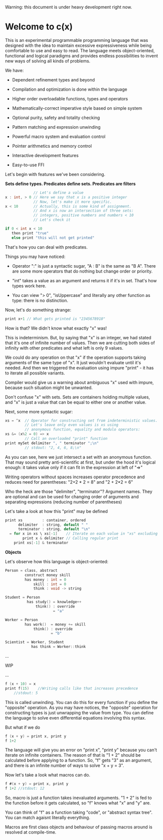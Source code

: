Warning: this document is under heavy development right now. 

# Welcome to c(x)

This is an experimental programmable programming language that was designed with the idea to maintain excessive expressiveness while being comfortable to use and easy to read. The language meets object-oriented, functional and logical paradigms and provides endless possibilities to invent new ways of solving all kinds of problems.

We have:

+ Dependent refinement types and beyond

+ Compilation and optimization is done within the language

+ Higher order overloadable functions, types and operators

+ Mathematically-correct imperative style based on simple system

+ Optional purity, safety and totality checking

+ Pattern matching and expression unwinding

+ Powerful macro system and evaluation control

+ Pointer arithmetics and memory control

+ Interactive development features

+ Easy-to-use FFI

Let's begin with features we've been considering. 

**Sets define types. Predicates define sets. Predicates are filters**

```c
             // Let's define a value
x : int, > 0 // Here we say that x is a positive integer
             // Now, let's make it more specific.
x < 10       // Actually, this is some kind of assignment.
             // And x is now an intersection of three sets:
             // integers, positive numbers and numbers < 10
             // Let's check it

if 0 < int x < 10 
   then print "true"
   else print "this will not get printed"
```
That's how you can deal with predicates.

Things you may have noticed:

+ Operator ":" is just a syntactic sugar, "A : B" is the same as "B A". There are some more operators that do nothing but change order or priority.

+ "int" takes a value as an argument and returns it if it's in set. That's how types work here.

+ You can view "> 0", "isUppercase" and literally any other function as type: there is no distinction.

Now, let's do something strange:

```c
print x+1 // What gets printed is "2345678910"
```
How is that? We didn't know what exactly "x" was!

This is indeterminism. But, by saying that "x" is an integer, we had stated that it's one of infinite number of values. Then we are cutting both sides of infinity with other predicates and what left is only 9 values.

We could do any operation on that "x" if the operation supports taking arguments of the same type of "x". It just wouldn't evaluate until it's needed. And then we triggered the evaluation using impure "print" - it has to iterate all possible variants.

Compiler would give us a warning about ambiguous "x" used with impure, because such situation might be unwanted. 

Don't confuse "x" with sets. Sets are containers holding multiple values, and "x" is just a value that can be equal to either one or another value.

Next, some more syntactic sugar:

```c
xs = ^x  // Operator for constructing set from indeterministic values.
         // Let's leave only even values is xs using
         // anonymous function, equality and modulo operators:
xs &= (x%2 = 0) => x
         // Call an overloaded "print" function
print mySet delimiter ", " terminator ";\n"
         // stdout: "2, 4, 6, 8;\n"
```

As you can see, here we just intersect a set with an anonymous function. That may sound pretty anti-scientific at first, but under the hood it's logical enough: it takes value only if it can fit in the expression at left of "=>"

Writing operators without spaces increases operator precedence and reduces need for parentheses: "2+2 \* 2 = 8" and "2 + 2\*2 = 6"

Who the heck are those "delimiter", "terminator"? Argument names. They are optional and can be used for changing order of arguments and separating expressions (reducing number of parentheses)

Let's take a look at how this "print" may be defined

```c
print xs         : container, ordered
      delimiter  : string, default " "
      terminator : string, default "\n"
  = for x in xs \ xs[-1]    // Iterate on each value in "xs" excluding last
        print x & delimiter // Calling regular print
    print xs[-1] & terminator   
```
**Objects**

Let's observe how this language is object-oriented:

```c
Person = class, abstract
         construct money skill
         has money : int = 0
             skill : int = 0
             think : void -> string

Student = Person
          has study() = knowledge++
              think() : override
                      = "a"

Worker = Person
         has work()  = money += skill
             think() : override
                     = "b"

Scientist = Worker, Student
            has think = Worker::think 
```


...

WIP

...



```c
f (x + 10) = x
print f(15)    //Writing calls like that increases precedence
    //stdout: 5
```
This is called unwinding. You can do this for every function if you define the "opposite" operation. As you may have notices, the "opposite" operation for constructing types is just unwrapping the value from type. You can define the language to solve even differential equations involving this syntax.

But what if we do

```c
f (x + y) = print x, print y
f 1+2
```
The language will give you an error on "print x", "print y" because you can't iterate on infinite containers. The reason of that is "1 + 2" should be calculated before applying to a function. So, "f" gets "3" as an argument, and there is an infinite number of ways to solve "x + y = 3".

Now let's take a look what macros can do.
```c
f #(x + y) = print x, print y
f 1+2 //stdout: 12
```
So, macro is just a function takes inevaluated arguments. "1 + 2" is fed to the function before it gets calculated, so "f" knows what "x" and "y" are.

You can think of "f" as a function taking "code", or "abstract syntax tree". You can match agaisnt literally everything.

Macros are first class objects and behaviour of passing macros around is resolved at compile-time.
